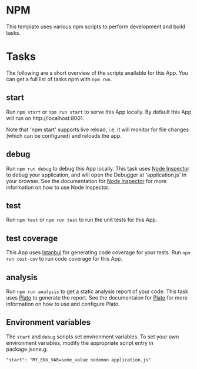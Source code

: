 # NPM

This template uses various npm scripts to perform development and build tasks.

# Tasks

The following are a short overview of the scripts available for this App. You can get a full list of tasks npm with ```npm run```.

## start

Run ```npm start``` or ```npm run start``` to serve this App locally. By default this App will run on http://localhost:8001.

Note that 'npm start' supports live reload, i.e. it will monitor for file changes (which can be configured) and reloads the app.

## debug

Run ```npm run debug``` to debug this App locally. This task uses [Node Inspector](https://github.com/node-inspector/node-inspector) to debug your application, and will open the Debugger at 'application.js' in your browser. See the documentation for [Node Inspector](https://github.com/node-inspector/node-inspector) for more information on how to use Node Inspector.

## test

Run ```npm test``` or ```npm run test``` to run the unit tests for this App.

## test coverage

This App uses [Istanbul](https://github.com/gotwarlost/istanbul) for generating code coverage for your tests.
Run ```npm run test-cov``` to run code coverage for this App.

## analysis

Run ```npm run analysis``` to get a static analysis report of your code. This task uses [Plato](https://github.com/es-analysis/plato) to generate the report. See the documentaion for [Plato](https://github.com/es-analysis/plato) for more information on how to use and configure Plato.

## Environment variables

The `start` and `debug` scripts set environment variables. To set your own environment variables, modify the appropriate script entry in package.jsone.g.

```
"start": "MY_ENV_VAR=some_value nodemon application.js"
```


